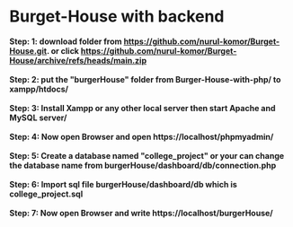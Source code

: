 # Burget-House with backend
<b>Step: 1: download folder from https://github.com/nurul-komor/Burget-House.git. or click https://github.com/nurul-komor/Burget-House/archive/refs/heads/main.zip<br>
<br>
<b>Step: 2: put the "burgerHouse" folder from Burger-House-with-php/ to xampp/htdocs/<br>
<br>
<b>Step: 3: Install Xampp or any other local server then start Apache and MySQL server/<br>
<br>
<b>Step: 4: Now open Browser and open https://localhost/phpmyadmin/<br>
<br>
<b>Step: 5: Create a database named "college_project" or your can change the database name from burgerHouse/dashboard/db/connection.php<br>
<br>
<b>Step: 6: Import sql file burgerHouse/dashboard/db which is college_project.sql<br>
<br>
<b>Step: 7: Now open Browser and write https://localhost/burgerHouse/<br>
<br>
